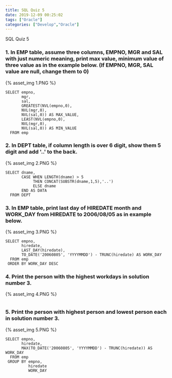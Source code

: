 ```yaml
---
title: SQL Quiz 5
date: 2019-12-09 00:25:02
tags: ["Oracle"]
categories: ["Develop","Oracle"]
---
```


SQL Quiz 5

<!-- more -->

### 1. In EMP table, assume three columns, EMPNO, MGR and SAL with just numeric meaning, print max value, minimum value of three value as in the example below. (If EMPNO, MGR, SAL value are null, change them to 0)
{% asset_img 1.PNG %}

~~~
SELECT empno,
       mgr,
       sal,
       GREATEST(NVL(empno,0),
       NVL(mgr,0),
       NVL(sal,0)) AS MAX_VALUE,
       LEAST(NVL(empno,0),
       NVL(mgr,0),
       NVL(sal,0)) AS MIN_VALUE
  FROM emp
~~~

### 2. In DEPT table, if column length is over 6 digit, show them 5 digit and add '..' to the back.
{% asset_img 2.PNG %}

~~~
SELECT dname,
       CASE WHEN LENGTH(dname) > 5
            THEN CONCAT(SUBSTR(dname,1,5),'..')
            ELSE dname
       END AS DATA
  FROM DEPT
~~~

### 3. In EMP table, print last day of HIREDATE month and WORK_DAY from HIREDATE to 2006/08/05 as in example below.
{% asset_img 3.PNG %}

~~~
SELECT empno,
       hiredate,
       LAST_DAY(hiredate),
       TO_DATE('20060805', 'YYYYMMDD') - TRUNC(hiredate) AS WORK_DAY
  FROM emp
 ORDER BY WORK_DAY DESC
~~~

### 4. Print the person with the highest workdays in solution number 3.
{% asset_img 4.PNG %}
~~~

~~~

### 5. Print the person with highest person and lowest person each in solution number 3.
{% asset_img 5.PNG %}

~~~
SELECT empno,
       hiredate,
       MAX(TO_DATE('20060805', 'YYYYMMDD') - TRUNC(hiredate)) AS WORK_DAY
  FROM emp
 GROUP BY empno,
          hiredate
          WORK_DAY
~~~
